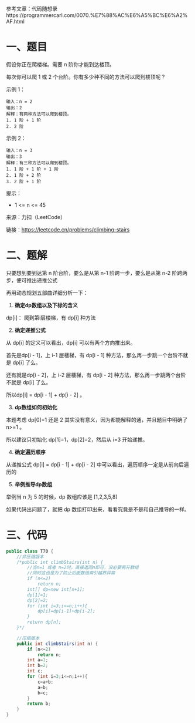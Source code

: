 参考文章：代码随想录https://programmercarl.com/0070.%E7%88%AC%E6%A5%BC%E6%A2%AF.html

# 一、题目

假设你正在爬楼梯。需要 n 阶你才能到达楼顶。

每次你可以爬 1 或 2 个台阶。你有多少种不同的方法可以爬到楼顶呢？

示例 1：

```
输入：n = 2
输出：2
解释：有两种方法可以爬到楼顶。
1. 1 阶 + 1 阶
2. 2 阶
```

示例 2：

```
输入：n = 3
输出：3
解释：有三种方法可以爬到楼顶。
1. 1 阶 + 1 阶 + 1 阶
2. 1 阶 + 2 阶
3. 2 阶 + 1 阶
```


提示：

* 1 <= n <= 45

来源：力扣（LeetCode）

链接：https://leetcode.cn/problems/climbing-stairs

# 二、题解

只要想到要到达第 n 阶台阶，要么是从第 n-1 阶跨一步，要么是从第 n-2 阶跨两步，便可推出递推公式

再用动态规划五部曲详细分析一下：

1. **确定dp数组以及下标的含义**

dp[i]： 爬到第i层楼梯，有 dp[i] 种方法

2. **确定递推公式**

从 dp[i] 的定义可以看出，dp[i] 可以有两个方向推出来。

首先是dp[i - 1]，上 i-1 层楼梯，有 dp[i - 1] 种方法，那么再一步跳一个台阶不就是 dp[i] 了么。

还有就是dp[i - 2]，上 i-2 层楼梯，有 dp[i - 2] 种方法，那么再一步跳两个台阶不就是 dp[i] 了么。

所以dp[i] = dp[i - 1] + dp[i - 2] 。

3. **dp数组如何初始化**

本题考虑 dp[0]=1 还是 2 其实没有意义，因为都能解释的通，并且题目中明确了 n>=1 。

所以建议只初始化 dp[1]=1，dp[2]=2，然后从 i=3 开始递推。

4. **确定遍历顺序**

从递推公式 dp[i] = dp[i - 1] + dp[i - 2] 中可以看出，遍历顺序一定是从前向后遍历的

5. **举例推导dp数组**

举例当 n 为 5  的时候，dp 数组应该是 [1,2,3,5,8]

如果代码出问题了，就把 dp 数组打印出来，看看究竟是不是和自己推导的一样。

# 三、代码

```java
public class T70 {
    //非压缩版本
    /*public int climbStairs(int n) {
    	//当n=1 或者 n=2时，直接返回n即可，没必要再开数组
        //同时这也是为了防止后面数组索引越界异常
        if (n<=2)
            return n;
        int[] dp=new int[n+1];
        dp[1]=1;
        dp[2]=2;
        for (int i=3;i<=n;i++){
            dp[i]=dp[i-1]+dp[i-2];
        }
        return dp[n];
    }*/

    //压缩版本
    public int climbStairs(int n) {
        if (n<=2)
            return n;
        int a=1;
        int b=2;
        int c;
        for (int i=3;i<=n;i++){
            c=a+b;
            a=b;
            b=c;
        }
        return b;
    }
}
```


